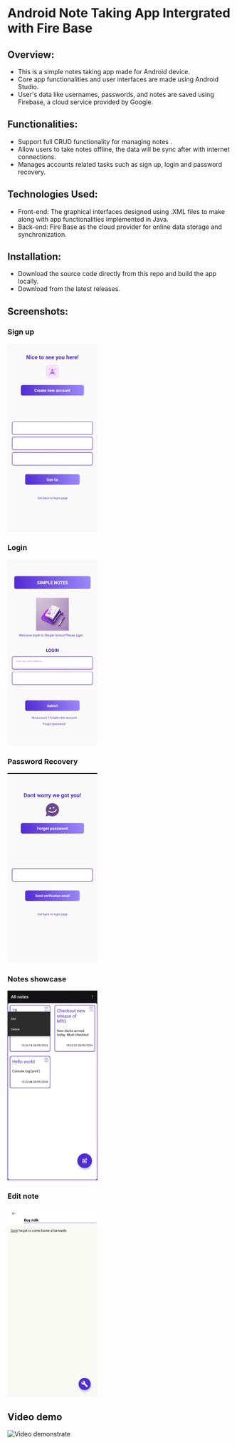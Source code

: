 <h1> Android Note Taking App Intergrated with Fire Base</h1>

<h2 id="section1">Overview:</h2>
<ul>
<li>This is a simple notes taking app made for Android device. 
<li>Core app functionalities and user interfaces are made using Android Studio. </li>
<li>User's data like usernames, passwords, and notes are saved using Firebase, a cloud service provided by Google.</li>
</ul>

<h2>Functionalities:</h2>
<ul>
<li> Support full CRUD functionality for managing notes .</li>
<li> Allow users to take notes offline, the data will be sync after with internet connections.</li>
<li> Manages accounts related tasks such as sign up, login and password recovery.</li>

</ul>

<h2> Technologies Used:</h2>
<ul>
    <li> Front-end: The graphical interfaces designed using .XML files to make along with app functionalities implemented in Java.</li>
    <li> Back-end: Fire Base as the cloud provider for online data storage and synchronization.</li>
</ul>


<h2> Installation:</h2>
<ul>
    <li>Download the source code directly from this repo and build the app locally.</li>
    <li>Download from the latest releases.</li>
</ul>


<h2>Screenshots:</h2>

<h3>Sign up</h3>
    <img src="/assets/sign-up.jpg" width="40%"></img>    

<h3>Login</h3>
    <img src="/assets/login.jpg" width="40%"></img>        
  
<h3>Password Recovery</h3>
    <img src="/assets/password-recovery.jpg" width="40%"></img>    

<h3>Notes showcase</h3>
    <img src="/assets/notes-showcase.jpg" width="40%"></img>        
  
<h3>Edit note</h3>
    <img src="/assets/edit-note.jpg" width="40%"></img>    
</ol>

<h2>Video demo</h2>

![Video demonstrate](https://github.com/cdCkhang/Simple-Notes-App-with-Firebase/tree/main/assets/demo.gif)


